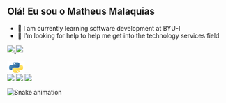 ## Olá! Eu sou o Matheus Malaquias

- 📘 I am currently learning software development at BYU-I
- 🌱 I'm looking for help to help me get into the technology services field

<div>
  <a href="https://github.com/MatheusMalaquias">
  <img height="180em" src="https://github-readme-stats.vercel.app/api?username=MatheusMalaquias&show_icons=true&theme=dark&include_all_commits=true&count_private=true"/>
  <img height="180em" src="https://github-readme-stats.vercel.app/api/top-langs/?username=MatheusMalaquias&layout=compact&langs_count=16&theme=dark"/>
</div>

<div style="display: inline_block"><br>
  <img align="center" alt="MatheusMalaquias-Python" height="30" width="40" src="https://raw.githubusercontent.com/devicons/devicon/master/icons/python/python-original.svg">
</div>

<div> 
 <a href="https://www.instagram.com/m_malaquiias/?next=%2F" target="_blank"><img src="https://img.shields.io/badge/-Instagram-%23E4405F?style=for-the-badge&logo=instagram&logoColor=white" target="_blank"></a>
 <a href="https://discord.com/channels/@me/1217925211446317251" target="_blank"><img src="https://img.shields.io/badge/Discord-7289DA?style=for-the-badge&logo=discord&logoColor=white" target="_blank"></a> 
 <a href="https://www.linkedin.com/in/matheus-otavio-malaquias/" target="_blank"><img src="https://img.shields.io/badge/-LinkedIn-%230077B5?style=for-the-badge&logo=linkedin&logoColor=white" target="_blank"></a> 
</div>

![Snake animation](https://github.com/MatheusMalaquias/MatheusMalaquias/blob/output/Cobrinha.yml/github-contribution-grid-snake.svg)
